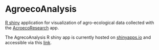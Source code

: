 # AgroecoAnalysis
[R shiny](https://shiny.rstudio.com/) application for visualization of agro-ecological data collected with the [AcroecoResearch](https://github.com/ojovoz/AgroecoResearch) app.

The AgrecoAnalysis R shiny app is currently hosted on [shinyapps.io](https://www.shinyapps.io/) and accessible via this [link](https://mbgmada.shinyapps.io/ugunduzi/).
